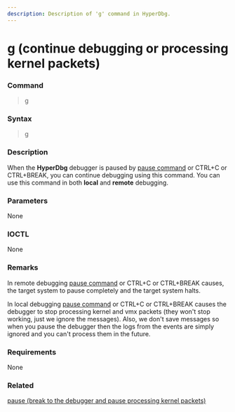 ```yaml
---
description: Description of 'g' command in HyperDbg.
---
```


# g \(continue debugging or processing kernel packets\)

### Command

> g

### Syntax

> g

### Description

When the **HyperDbg** debugger is paused by [pause command](https://docs.hyperdbg.com/commands/debugging-commands/pause) or CTRL+C or CTRL+BREAK, you can continue debugging using this command. You can use this command in both **local** and **remote** debugging.

### Parameters

None

### IOCTL

None

### **Remarks**

In remote debugging [pause command](https://docs.hyperdbg.com/commands/debugging-commands/pause) or CTRL+C or CTRL+BREAK causes, the target system to pause completely and the target system halts. 

In local debugging [pause command](https://docs.hyperdbg.com/commands/debugging-commands/pause) or CTRL+C or CTRL+BREAK causes the debugger to stop processing kernel and vmx packets \(they won't stop working, just we ignore the messages\). Also, we don't save messages so when you pause the debugger then the logs from the events are simply ignored and you can't process them in the future.

### Requirements

None

### Related

[pause \(break to the debugger and pause processing kernel packets\)](https://docs.hyperdbg.com/commands/debugging-commands/pause)



